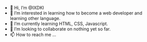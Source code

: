 - 👋 Hi, I’m @IXDKI
- 👀 I’m interested in learning how to become a web developer and learning other language.
- 🌱 I’m currently learning HTML, CSS, Javascript.
- 💞️ I’m looking to collaborate on nothing yet so far.
- 📫 How to reach me ...

<!---
IXDKI/IXDKI is a ✨ special ✨ repository because its `README.md` (this file) appears on your GitHub profile.
You can click the Preview link to take a look at your changes.
--->
